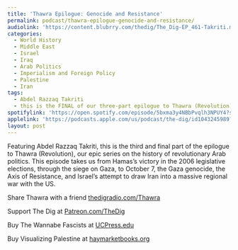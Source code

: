 ```yaml
---
title: 'Thawra Epilogue: Genocide and Resistance'
permalink: podcast/thawra-epilogue-genocide-and-resistance/
audiolink: 'https://content.blubrry.com/thedig/The_Dig-EP_461-Takriti.mp3'
categories:
  - World History
  - Middle East
  - Israel
  - Iraq
  - Arab Politics
  - Imperialism and Foreign Policy
  - Palestine
  - Iran
tags:
  - Abdel Razzaq Takriti
  - this is the FINAL of our three-part epilogue to Thawra (Revolution)
spotifylink: 'https://open.spotify.com/episode/5bxma3y4NBbPvqlh3NPUY4?si=7681b39224894448'
applelink: 'https://podcasts.apple.com/us/podcast/the-dig/id1043245989?i=1000672763135'
layout: post
---
```


Featuring Abdel Razzaq Takriti, this is the third and final part of the epilogue to Thawra (Revolution), our epic series on the history of revolutionary Arab politics. This episode takes us from Hamas’s victory in the 2006 legislative elections, through the siege on Gaza, to October 7, the Gaza genocide, the Axis of Resistance, and Israel’s attempt to draw Iran into a massive regional war with the US.

Share Thawra with a friend [thedigradio.com/Thawra](thedigradio.com/Thawra)

Support The Dig at [Patreon.com/TheDig](Patreon.com/TheDig)

Buy The Wannabe Fascists at [UCPress.edu](UCPress.edu)

Buy Visualizing Palestine at [haymarketbooks.org](haymarketbooks.org)
